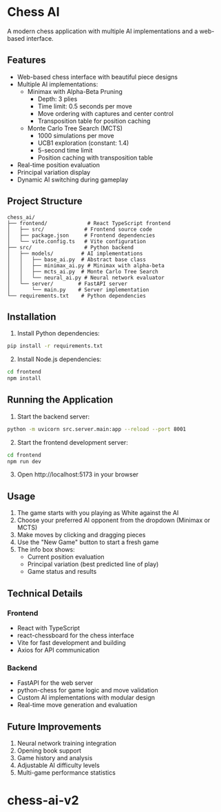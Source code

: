 # Chess AI

A modern chess application with multiple AI implementations and a web-based interface.

## Features

- Web-based chess interface with beautiful piece designs
- Multiple AI implementations:
  - Minimax with Alpha-Beta Pruning
    - Depth: 3 plies
    - Time limit: 0.5 seconds per move
    - Move ordering with captures and center control
    - Transposition table for position caching
  - Monte Carlo Tree Search (MCTS)
    - 1000 simulations per move
    - UCB1 exploration (constant: 1.4)
    - 5-second time limit
    - Position caching with transposition table
- Real-time position evaluation
- Principal variation display
- Dynamic AI switching during gameplay

## Project Structure

```
chess_ai/
├── frontend/             # React TypeScript frontend
│   ├── src/             # Frontend source code
│   ├── package.json     # Frontend dependencies
│   └── vite.config.ts   # Vite configuration
├── src/                 # Python backend
│   ├── models/         # AI implementations
│   │   ├── base_ai.py  # Abstract base class
│   │   ├── minimax_ai.py # Minimax with alpha-beta
│   │   ├── mcts_ai.py  # Monte Carlo Tree Search
│   │   └── neural_ai.py # Neural network evaluator
│   └── server/        # FastAPI server
│       └── main.py    # Server implementation
└── requirements.txt    # Python dependencies
```

## Installation

1. Install Python dependencies:
```bash
pip install -r requirements.txt
```

2. Install Node.js dependencies:
```bash
cd frontend
npm install
```

## Running the Application

1. Start the backend server:
```bash
python -m uvicorn src.server.main:app --reload --port 8001
```

2. Start the frontend development server:
```bash
cd frontend
npm run dev
```

3. Open http://localhost:5173 in your browser

## Usage

1. The game starts with you playing as White against the AI
2. Choose your preferred AI opponent from the dropdown (Minimax or MCTS)
3. Make moves by clicking and dragging pieces
4. Use the "New Game" button to start a fresh game
5. The info box shows:
   - Current position evaluation
   - Principal variation (best predicted line of play)
   - Game status and results

## Technical Details

### Frontend
- React with TypeScript
- react-chessboard for the chess interface
- Vite for fast development and building
- Axios for API communication

### Backend
- FastAPI for the web server
- python-chess for game logic and move validation
- Custom AI implementations with modular design
- Real-time move generation and evaluation

## Future Improvements

1. Neural network training integration
2. Opening book support
3. Game history and analysis
4. Adjustable AI difficulty levels
5. Multi-game performance statistics
# chess-ai-v2
